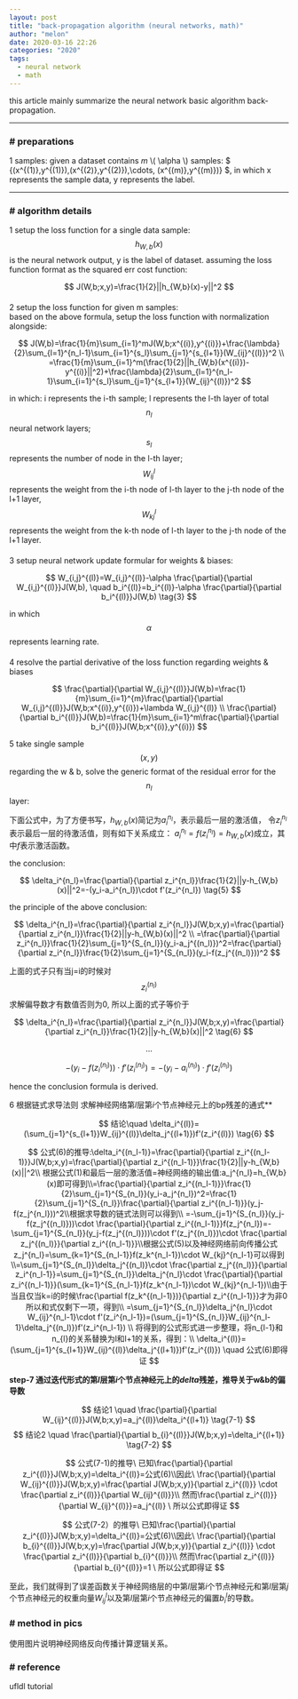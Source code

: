```yaml
---
layout: post
title: "back-propagation algorithm (neural networks, math)"
author: "melon"
date: 2020-03-16 22:26
categories: "2020"
tags:
  - neural network
  - math
---
```


this article mainly summarize the neural network basic algorithm back-propagation.

<hr>

### # preparations
1 samples: given a dataset contains $m$ \\( \alpha \\) samples:
$ \{(x^{(1)},y^{(1)}),(x^{(2)},y^{(2)}),\cdots, (x^{(m)},y^{(m)})\} $,
in which x represents the sample data, y represents the label.

<hr>

### # algorithm details
1 setup the loss function for a single data sample:  
$$h_{W,b}(x)$$ is the neural network output, y is the label of dataset.
assuming the loss function format as the squared err cost function:

$$
J(W,b;x,y)=\frac{1}{2}||h_{W,b}(x)-y||^2
$$

<p style="margin-bottom: 20px;"></p>

2 setup the loss function for given m samples:  
based on the above formula, setup the loss function with normalization alongside:

$$
J(W,b)=\frac{1}{m}\sum_{i=1}^mJ(W,b;x^{(i)},y^{(i)})+\frac{\lambda}{2}\sum_{l=1}^{n_l-1}\sum_{i=1}^{s_l}\sum_{j=1}^{s_{l+1}}(W_{ij}^{(l)})^2 \\
=\frac{1}{m}\sum_{i=1}^m(\frac{1}{2}||h_{W,b}(x^{(i)})-y^{(i)}||^2)+\frac{\lambda}{2}\sum_{l=1}^{n_l-1}\sum_{i=1}^{s_l}\sum_{j=1}^{s_{l+1}}(W_{ij}^{(l)})^2
$$

in which: i represents the i-th sample; l represents the l-th layer of total $$n_l$$ neural
network layers; $$s_l$$ represents the number of node in the l-th layer;
$$W_{ij}^l$$ represents the weight from the i-th node of l-th layer to
the j-th node of the l+1 layer,
$$W_{kj}^l$$ represents the weight from the k-th node of l-th layer to
the j-th node of the l+1 layer.

<p style="margin-bottom: 20px;"></p>

3 setup neural network update formular for weights & biases:  

$$
W_{i,j}^{(l)}=W_{i,j}^{(l)}-\alpha \frac{\partial}{\partial W_{i,j}^{(l)}}J(W,b), \quad  b_i^{(l)}=b_i^{(l)}-\alpha \frac{\partial}{\partial b_i^{(l)}}J(W,b)    \tag{3}
$$

in which $$\alpha$$ represents learning rate.

<p style="margin-bottom: 20px;"></p>

4 resolve the partial derivative of the loss function regarding weights & biases  

$$
\frac{\partial}{\partial W_{i,j}^{(l)}}J(W,b)=\frac{1}{m}\sum_{i=1}^{m}\frac{\partial}{\partial W_{i,j}^{(l)}}J(W,b;x^{(i)},y^{(i)})+\lambda W_{i,j}^{(l)} \\
\frac{\partial}{\partial b_i^{(l)}}J(W,b)=\frac{1}{m}\sum_{i=1}^m\frac{\partial}{\partial b_i^{(l)}}J(W,b;x^{(i)},y^{(i)})
$$

5 take single sample $$(x,y)$$ regarding the w & b, solve the generic format of
the residual error for the $$n_l$$ layer:  

下面公式中，为了方便书写，$h_{W,b}(x)$简记为$a_i^{n_l}$，表示最后一层的激活值，
令$z_i^{n_l}$表示最后一层的待激活值，则有如下关系成立：
$a_i^{n_l}=f(z_i^{n_l})=h_{W,b}(x)$成立，其中$f$表示激活函数。

the conclusion:

$$
\delta_i^{n_l}=\frac{\partial}{\partial z_i^{n_l}}\frac{1}{2}||y-h_{W,b}(x)||^2=-(y_i-a_i^{n_l})\cdot f'(z_i^{n_l})    \tag{5}
$$

the principle of the above conclusion:

$$
\delta_i^{n_l}=\frac{\partial}{\partial z_i^{n_l}}J(W,b;x,y)=\frac{\partial}{\partial z_i^{n_l}}\frac{1}{2}||y-h_{W,b}(x)||^2 \\
=\frac{\partial}{\partial z_i^{n_l}}\frac{1}{2}\sum_{j=1}^{S_{n_l}}(y_i-a_j^{(n_l)})^2=\frac{\partial}{\partial z_i^{n_l}}\frac{1}{2}\sum_{j=1}^{S_{n_l}}(y_i-f(z_j^{(n_l)}))^2
$$

上面的式子只有当j=i的时候对$$z_i^{(n_l)}$$求解偏导数才有数值否则为0, 所以上面的式子等价于

$$
\delta_i^{n_l}=\frac{\partial}{\partial z_i^{n_l}}J(W,b;x,y)=\frac{\partial}{\partial z_i^{n_l}}\frac{1}{2}||y-h_{W,b}(x)||^2  \tag{6}
$$

$$
...
$$

$$
-(y_i-f(z_i^{(n_l)}))\cdot f'(z_i^{(n_l)})=-(y_i-a_i^{(n_l)})\cdot f'(z_i^{(n_l)})
$$

hence the conclusion formula is derived.

6 根据链式求导法则 求解神经网络第$l$层第$i$个节点神经元上的bp残差的通式**

$$
结论\quad \delta_i^{(l)}=(\sum_{j=1}^{s_{l+1}}W_{ij}^{(l)}\delta_j^{(l+1)})f'(z_i^{(l)})    \tag{6}
$$

$$
公式(6)的推导:\delta_i^{(n_l-1)}=\frac{\partial}{\partial z_i^{(n_l-1)}}J(W,b;x,y)=\frac{\partial}{\partial z_i^{(n_l-1)}}\frac{1}{2}||y-h_{W,b}(x)||^2\\ 根据公式(1)和最后一层的激活值=神经网络的输出值:a_j^{n_l}=h_{W,b}(x)即可得到\\=\frac{\partial}{\partial z_i^{(n_l-1)}}\frac{1}{2}\sum_{j=1}^{S_{n_l}}(y_i-a_j^{n_l})^2=\frac{1}{2}\sum_{j=1}^{S_{n_l}}\frac{\partial}{\partial z_i^{(n_l-1)}}(y_j-f(z_j^{n_l}))^2\\根据求导数的链式法则可以得到\\ =-\sum_{j=1}^{S_{n_l}}(y_j-f(z_j^{(n_l)}))\cdot \frac{\partial}{\partial z_i^{(n_l-1)}}f(z_j^{n_l})=-\sum_{j=1}^{S_{n_l}}(y_j-f(z_j^{(n_l)}))\cdot f'(z_j^{(n_l)})\cdot \frac{\partial z_j^{(n_l)}}{\partial z_i^{(n_l-1)}}\\根据公式(5)以及神经网络前向传播公式z_j^{n_l}=\sum_{k=1}^{S_{n_l-1}}f(z_k^{n_l-1})\cdot W_{kj}^{n_l-1}可以得到\\=\sum_{j=1}^{S_{n_l}}\delta_j^{(n_l)}\cdot \frac{\partial z_j^{(n_l)}}{\partial z_i^{n_l-1}}=\sum_{j=1}^{S_{n_l}}\delta_j^{n_l}\cdot \frac{\partial}{\partial z_i^{(n_l-1)}}(\sum_{k=1}^{S_{n_l-1}}f(z_k^{n_l-1})\cdot W_{kj}^{n_l-1})\\由于当且仅当k=i的时候\frac{\partial f(z_k^{(n_l-1)})}{\partial z_i^{(n_l-1)}}才为非0所以和式仅剩下一项，得到\\ =\sum_{j=1}^{S_{n_l}}\delta_j^{n_l}\cdot W_{ij}^{n_l-1}\cdot f'(z_i^{n_l-1})=(\sum_{j=1}^{S_{n_l}}W_{ij}^{n_l-1}\delta_j^{(n_l)})f'(z_i^{n_l-1}) \\
将得到的公式形式进一步整理，将n_{l-1}和n_{l}的关系替换为l和l+1的关系，得到：\\
\delta_i^{(l)}=(\sum_{j=1}^{s_{l+1}}W_{ij}^{(l)}\delta_j^{(l+1)})f'(z_i^{(l)}) \quad 公式(6)即得证
$$

**step-7 通过迭代形式的第$l$层第$i$个节点神经元上的$delta$残差，推导关于w&b的偏导数**

$$
结论1 \quad \frac{\partial}{\partial W_{ij}^{(l)}}J(W,b;x,y)=a_j^{(l)}\delta_i^{(l+1)}    \tag{7-1}
$$
$$
结论2 \quad \frac{\partial}{\partial b_{i}^{(l)}}J(W,b;x,y)=\delta_i^{(l+1)}    \tag{7-2}
$$

$$
公式(7-1)的推导\ 已知\frac{\partial}{\partial z_i^{(l)}}J(W,b;x,y)=\delta_i^{(l)}=公式(6)\\因此\ \frac{\partial}{\partial W_{ij}^{(l)}}J(W,b;x,y)=\frac{\partial J(W,b;x,y)}{\partial z_i^{(l)}} \cdot \frac{\partial z_i^{(l)}}{\partial W_{ij}^{(l)}}\\ 然而\frac{\partial z_i^{(l)}}{\partial W_{ij}^{(l)}}=a_j^{(l)} \ 所以公式即得证
$$

$$
公式(7-2）的推导\ 已知\frac{\partial}{\partial z_i^{(l)}}J(W,b;x,y)=\delta_i^{(l)}=公式(6)\\因此\ \frac{\partial}{\partial b_{i}^{(l)}}J(W,b;x,y)=\frac{\partial J(W,b;x,y)}{\partial z_i^{(l)}} \cdot \frac{\partial z_i^{(l)}}{\partial b_{i}^{(l)}}\\ 然而\frac{\partial z_i^{(l)}}{\partial b_{i}^{(l)}}=1 \ 所以公式即得证
$$

至此，我们就得到了误差函数关于神经网络层的中第$l$层第$i$个节点神经元和第$l$层第$j$个节点神经元的权重向量$W_{ij}^l$以及第$l$层第$i$个节点神经元的偏置$b_{i}^l$的导数。

### # method in pics
使用图片说明神经网络反向传播计算逻辑关系。
<!-- <center><img src="/img/in-post/vc/vc0.pdf" width="80%"></center> -->


### # reference
ufldl tutorial
